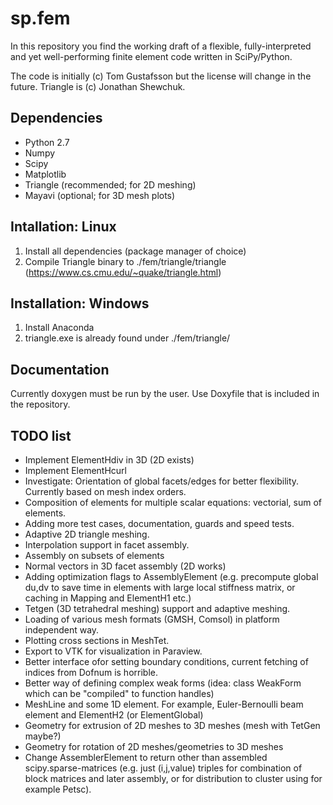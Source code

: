 # sp.fem

In this repository you find the working draft of a flexible, fully-interpreted and yet well-performing finite element code written in SciPy/Python.

The code is initially (c) Tom Gustafsson but the license will change in the future. Triangle is (c) Jonathan Shewchuk.

## Dependencies

* Python 2.7
* Numpy
* Scipy
* Matplotlib
* Triangle (recommended; for 2D meshing)
* Mayavi (optional; for 3D mesh plots)

## Intallation: Linux

1. Install all dependencies (package manager of choice)
2. Compile Triangle binary to ./fem/triangle/triangle (https://www.cs.cmu.edu/~quake/triangle.html)

## Installation: Windows 

1. Install Anaconda
3. triangle.exe is already found under ./fem/triangle/

## Documentation

Currently doxygen must be run by the user. Use Doxyfile that is included in the repository.

## TODO list

* Implement ElementHdiv in 3D (2D exists)
* Implement ElementHcurl
* Investigate: Orientation of global facets/edges for better flexibility. Currently based on mesh index orders.
* Composition of elements for multiple scalar equations: vectorial, sum of elements.
* Adding more test cases, documentation, guards and speed tests.
* Adaptive 2D triangle meshing.
* Interpolation support in facet assembly.
* Assembly on subsets of elements
* Normal vectors in 3D facet assembly (2D works)
* Adding optimization flags to AssemblyElement (e.g. precompute global du,dv to save time in elements with large local stiffness matrix, or caching in Mapping and ElementH1 etc.)
* Tetgen (3D tetrahedral meshing) support and adaptive meshing.
* Loading of various mesh formats (GMSH, Comsol) in platform independent way.
* Plotting cross sections in MeshTet.
* Export to VTK for visualization in Paraview.
* Better interface ofor setting boundary conditions, current fetching of indices from Dofnum is horrible.
* Better way of defining complex weak forms (idea: class WeakForm which can be "compiled" to function handles)
* MeshLine and some 1D element. For example, Euler-Bernoulli beam element and ElementH2 (or ElementGlobal)
* Geometry for extrusion of 2D meshes to 3D meshes (mesh with TetGen maybe?)
* Geometry for rotation of 2D meshes/geometries to 3D meshes
* Change AssemblerElement to return other than assembled scipy.sparse-matrices (e.g. just (i,j,value) triples for combination of block matrices and later assembly, or for distribution to cluster using for example Petsc).
